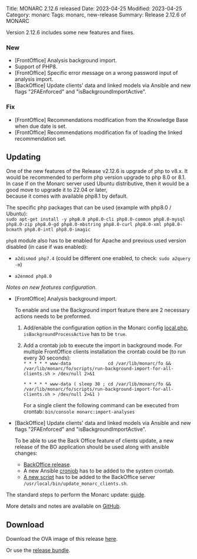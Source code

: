 Title: MONARC 2.12.6 released
Date: 2023-04-25
Modified: 2023-04-25
Category: monarc
Tags: monarc, new-release
Summary: Release 2.12.6 of MONARC

Version 2.12.6 includes some new features and fixes.

### New

- [FrontOffice] Analysis background import.
- Support of PHP8.
- [FrontOffice] Specific error message on a wrong password input of analysis import.
- [BackOffice] Update clients' data and linked models via Ansible and new flags "2FAEnforced" and "isBackgroundImportActive".

### Fix

- [FrontOffice] Recommendations modification from the Knowledge Base when due date is set.
- [FrontOffice] Recommendations modification fix of loading the linked recommendation set.


## Updating

One of the new features of the Release v2.12.6 is upgrade of php to v8.x.
It would be recommended to perform php version upgrade to php 8.0 or 8.1.  
In case if on the Monarc server used Ubuntu distributive, then it would be a good move to upgrade it to 22.04 or later,    
because it comes with available php8.1 by default.


The specific php packages that can be used (example with php8.0 / Ubuntu):    
`sudo apt-get install -y php8.0 php8.0-cli php8.0-common php8.0-mysql php8.0-zip php8.0-gd php8.0-mbstring php8.0-curl php8.0-xml php8.0-bcmath php8.0-intl php8.0-imagic`


`php8` module also has to be enabled for Apache and previous used version disabled (in case if was enabled):

- `a2dismod php7.4` (could be different one enabled, to check: `sudo a2query -m`)

- `a2enmod php8.0`



_Notes on new features configuration._

- [FrontOffice] Analysis background import.

  To enable and use the Background import feature there are 2 necessary actions needs to be preformed.

    1. Add/enable the configuration option in the Monarc config [local.php](https://github.com/monarc-project/MonarcAppFO/blob/master/config/autoload/local.php.dist#L120-L123), `isBackgroundProcessActive` has to be `true`.

    2. Add a crontab job to execute the import in background mode. For multiple FrontOffice clients installation the crontab could be (to run every 30 seconds):  
       `* * * * * www-data              cd /var/lib/monarc/fo && /var/lib/monarc/fo/scripts/run-background-import-for-all-clients.sh > /dev/null 2>&1`

       `* * * * * www-data ( sleep 30 ; cd /var/lib/monarc/fo && /var/lib/monarc/fo/scripts/run-background-import-for-all-clients.sh > /dev/null 2>&1 )`

       For a single client the following command can be executed from crontab:
       `bin/console monarc:import-analyses`


- [BackOffice] Update clients' data and linked models via Ansible and new flags "2FAEnforced" and "isBackgroundImportActive".

  To be able to use the Back Office feature of clients update, a new release of the BO application should be used along with ansible changes:

    - [BackOffice release](https://github.com/monarc-project/MonarcAppBO/releases/tag/v2.12.6).
    - A new Ansible [cronjob]((https://github.com/monarc-project/ansible-ubuntu/blob/master/playbook/cronjob_update.sh)) has to be added to the system crontab.
    - [A new script](https://github.com/monarc-project/ansible-ubuntu/blob/master/playbook/monarcbo/files/update_monarc_clients.sh) has to be added to the BackOffice server `/usr/local/bin/update_monarc_clients.sh`.

The standard steps to perform the Monarc update:
[guide](https://monarc.lu/documentation/technical-guide/#monarc-update).

More details and notes are available on
[GitHub](https://github.com/monarc-project/MonarcAppFO/releases/tag/v2.12.6).


## Download

Download the OVA image of this release
[here](https://vm.monarc.lu/MONARC_v2.12.6@ddca7f3/).

Or use the [release bundle](https://github.com/monarc-project/MonarcAppFO/releases/download/v2.12.6/MonarcAppFO-v2.12.6.tar.gz).
